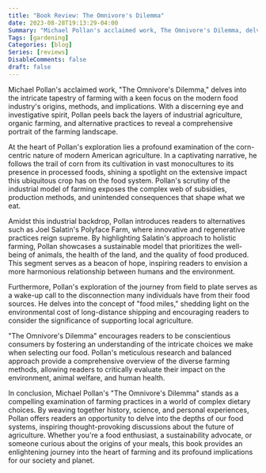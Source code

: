 ```yaml
---
title: "Book Review: The Omnivore's Dilemma"
date: 2023-08-28T19:13:29-04:00
Summary: "Michael Pollan's acclaimed work, The Omnivore's Dilemma, delves into the intricate tapestry of farming with a keen focus on the modern food industry's origins, methods, and implications."
Tags: [gardening]
Categories: [blog]
Series: [reviews]
DisableComments: false
draft: false
---
```

Michael Pollan's acclaimed work, "The Omnivore's Dilemma," delves into the intricate tapestry of farming with a keen focus on the modern food industry's origins, methods, and implications. With a discerning eye and investigative spirit, Pollan peels back the layers of industrial agriculture, organic farming, and alternative practices to reveal a comprehensive portrait of the farming landscape.

At the heart of Pollan's exploration lies a profound examination of the corn-centric nature of modern American agriculture. In a captivating narrative, he follows the trail of corn from its cultivation in vast monocultures to its presence in processed foods, shining a spotlight on the extensive impact this ubiquitous crop has on the food system. Pollan's scrutiny of the industrial model of farming exposes the complex web of subsidies, production methods, and unintended consequences that shape what we eat.

Amidst this industrial backdrop, Pollan introduces readers to alternatives such as Joel Salatin's Polyface Farm, where innovative and regenerative practices reign supreme. By highlighting Salatin's approach to holistic farming, Pollan showcases a sustainable model that prioritizes the well-being of animals, the health of the land, and the quality of food produced. This segment serves as a beacon of hope, inspiring readers to envision a more harmonious relationship between humans and the environment.

Furthermore, Pollan's exploration of the journey from field to plate serves as a wake-up call to the disconnection many individuals have from their food sources. He delves into the concept of "food miles," shedding light on the environmental cost of long-distance shipping and encouraging readers to consider the significance of supporting local agriculture.

"The Omnivore's Dilemma" encourages readers to be conscientious consumers by fostering an understanding of the intricate choices we make when selecting our food. Pollan's meticulous research and balanced approach provide a comprehensive overview of the diverse farming methods, allowing readers to critically evaluate their impact on the environment, animal welfare, and human health.

In conclusion, Michael Pollan's "The Omnivore's Dilemma" stands as a compelling examination of farming practices in a world of complex dietary choices. By weaving together history, science, and personal experiences, Pollan offers readers an opportunity to delve into the depths of our food systems, inspiring thought-provoking discussions about the future of agriculture. Whether you're a food enthusiast, a sustainability advocate, or someone curious about the origins of your meals, this book provides an enlightening journey into the heart of farming and its profound implications for our society and planet.
